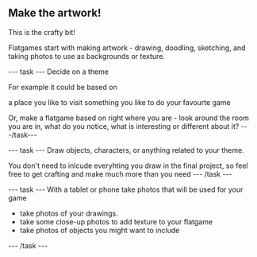 ## Make the artwork!

This is the crafty bit! 

Flatgames start with making artwork - drawing, doodling, sketching, and taking photos to use as backgrounds or texture.

--- task ---
Decide on a theme

For example it could be based on 

a place you like to visit
something you like to do
your favourte game

Or, make a flatgame based on right where you are - look around the room you are in, what do you notice, what is interesting or different about it?
---/task---

--- task ---
Draw objects, characters, or anything related to your theme. 

You don't need to inlcude everyhting you draw in the final project, so feel free to get crafting and make much more than you need
--- /task ---


--- task ---
With a tablet or phone take photos that will be used for your game

- take photos of your drawings. 
- take some close-up photos to add texture to your flatgame
- take photos of objects you might want to include 

--- /task ---

